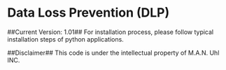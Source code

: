 # Data Loss Prevention (DLP)
##Current Version: 1.01##
For installation process, please follow typical installation steps of python
applications.

##Disclaimer##
This code is under the intellectual property of M.A.N. Uhl INC.
